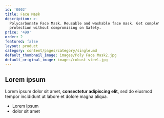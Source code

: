 ```yaml
---
id: '0002'
title: Face Mask
description: >-
  Polycarbonate Face Mask. Reusable and washable face mask. Get complete
  protection without compromising on Safety.
price: '499'
order: 2
featured: false
layout: product
category: content/pages/category/single.md
default_thumbnail_image: images/Poly Face Mask2.jpg
default_original_image: images/robust-steel.jpg
---
```

## Lorem ipsum

Lorem ipsum dolor sit amet, **consectetur adipiscing elit**, sed do eiusmod tempor incididunt ut labore et dolore magna aliqua.

- Lorem ipsum
- dolor sit amet